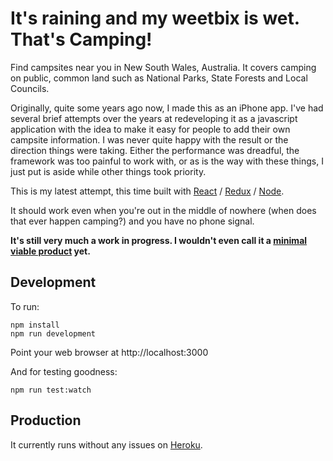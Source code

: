 # It's raining and my weetbix is wet. That's Camping!

Find campsites near you in New South Wales, Australia. It covers camping on public, common land such as National Parks, State Forests and Local Councils.

Originally, quite some years ago now, I made this as an iPhone app. I've had
several brief attempts over the years at redeveloping it as a javascript
application with the idea to make it  easy for people to add their own
campsite information. I was never quite happy with the result or the direction things were taking. Either the performance was dreadful, the framework was too painful to work with, or as is the way with these things, I just put is aside while other things took priority.

This is my latest attempt, this time built with [React](https://facebook.github.io/react/) / [Redux](http://redux.js.org/) / [Node](https://nodejs.org/).

It should work even when you're out in the middle of nowhere (when does that
ever happen camping?) and you have no phone signal.

**It's still very much a work in progress. I wouldn't even call it a [minimal viable product](https://en.wikipedia.org/wiki/Minimum_viable_product) yet.**

## Development

To run:
```
npm install
npm run development
```

Point your web browser at http://localhost:3000

And for testing goodness:
```
npm run test:watch
```

## Production

It currently runs without any issues on [Heroku](https://www.heroku.com/).
